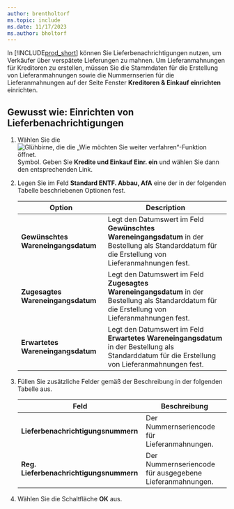```yaml
---
author: brentholtorf
ms.topic: include
ms.date: 11/17/2023
ms.author: bholtorf
---
```

In [!INCLUDE[prod_short](../../../includes/prod_short.md)] können Sie Lieferbenachrichtigungen nutzen, um Verkäufer über verspätete Lieferungen zu mahnen. Um Lieferanmahnungen für Kreditoren zu erstellen, müssen Sie die Stammdaten für die Erstellung von Lieferanmahnungen sowie die Nummernserien für die Lieferanmahnungen auf der Seite Fenster **Kreditoren & Einkauf einrichten** einrichten.  

## <a name="to-set-up-delivery-reminders"></a>Gewusst wie: Einrichten von Lieferbenachrichtigungen

1. Wählen Sie die ![Glühbirne, die die „Wie möchten Sie weiter verfahren“-Funktion öffnet.](../../../media/ui-search/search_small.png "Tell me-Funktion") Symbol. Geben Sie **Kredite und Einkauf Einr. ein** und wählen Sie dann den entsprechenden Link.  
2. Legen Sie im Feld **Standard ENTF. Abbau, AfA** eine der in der folgenden Tabelle beschriebenen Optionen fest.  

    |Option|Description|  
    |----------------------------------|---------------------------------------|  
    |**Gewünschtes Wareneingangsdatum**|Legt den Datumswert im Feld **Gewünschtes Wareneingangsdatum** in der Bestellung als Standarddatum für die Erstellung von Lieferanmahnungen fest.|  
    |**Zugesagtes Wareneingangsdatum**|Legt den Datumswert im Feld **Zugesagtes Wareneingangsdatum** in der Bestellung als Standarddatum für die Erstellung von Lieferanmahnungen fest.|  
    |**Erwartetes Wareneingangsdatum**|Legt den Datumswert im Feld **Erwartetes Wareneingangsdatum** in der Bestellung als Standarddatum für die Erstellung von Lieferanmahnungen fest.|  

3. Füllen Sie zusätzliche Felder gemäß der Beschreibung in der folgenden Tabelle aus.  

    |Feld|Beschreibung|  
    |---------------------------------|---------------------------------------|  
    |**Lieferbenachrichtigungsnummern**|Der Nummernseriencode für Lieferanmahnungen.|  
    |**Reg. Lieferbenachrichtigungsnummern**|Der Nummernseriencode für ausgegebene Lieferanmahnungen.|  

4. Wählen Sie die Schaltfläche **OK** aus.  
